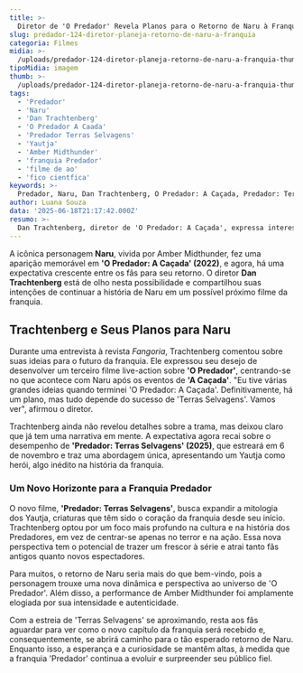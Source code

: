 ```yaml
---
title: >-
  Diretor de 'O Predador' Revela Planos para o Retorno de Naru à Franquia
slug: predador-124-diretor-planeja-retorno-de-naru-a-franquia
categoria: Filmes
midia: >-
  /uploads/predador-124-diretor-planeja-retorno-de-naru-a-franquia-thumb.jpg
tipoMidia: imagem
thumb: >-
  /uploads/predador-124-diretor-planeja-retorno-de-naru-a-franquia-thumb.jpg
tags:
  - 'Predador'
  - 'Naru'
  - 'Dan Trachtenberg'
  - 'O Predador A Caada'
  - 'Predador Terras Selvagens'
  - 'Yautja'
  - 'Amber Midthunder'
  - 'franquia Predador'
  - 'filme de ao'
  - 'fico cientfica'
keywords: >-
  Predador, Naru, Dan Trachtenberg, O Predador: A Caçada, Predador: Terras Selvagens, Yautja, Amber Midthunder, franquia Predador, filme de ação, ficção científica
author: Luana Souza
data: '2025-06-18T21:17:42.000Z'
resumo: >-
  Dan Trachtenberg, diretor de 'O Predador: A Caçada', expressa interesse em trazer Naru de volta em um novo filme da franquia. Planos para um terceiro live-action dependem do sucesso de 'Predador: Terras Selvagens'.
---
```


A icônica personagem **Naru**, vivida por Amber Midthunder, fez uma aparição memorável em **'O Predador: A Caçada' (2022)**, e agora, há uma expectativa crescente entre os fãs para seu retorno. O diretor **Dan Trachtenberg** está de olho nesta possibilidade e compartilhou suas intenções de continuar a história de Naru em um possível próximo filme da franquia.

## Trachtenberg e Seus Planos para Naru

Durante uma entrevista à revista _Fangoria_, Trachtenberg comentou sobre suas ideias para o futuro da franquia. Ele expressou seu desejo de desenvolver um terceiro filme live-action sobre **'O Predador'**, centrando-se no que acontece com Naru após os eventos de **'A Caçada'**. "Eu tive várias grandes ideias quando terminei 'O Predador: A Caçada'. Definitivamente, há um plano, mas tudo depende do sucesso de 'Terras Selvagens'. Vamos ver", afirmou o diretor.

Trachtenberg ainda não revelou detalhes sobre a trama, mas deixou claro que já tem uma narrativa em mente. A expectativa agora recai sobre o desempenho de **'Predador: Terras Selvagens' (2025)**, que estreará em 6 de novembro e traz uma abordagem única, apresentando um Yautja como herói, algo inédito na história da franquia.

### Um Novo Horizonte para a Franquia Predador

O novo filme, **'Predador: Terras Selvagens'**, busca expandir a mitologia dos Yautja, criaturas que têm sido o coração da franquia desde seu início. Trachtenberg optou por um foco mais profundo na cultura e na história dos Predadores, em vez de centrar-se apenas no terror e na ação. Essa nova perspectiva tem o potencial de trazer um frescor à série e atrai tanto fãs antigos quanto novos espectadores.

Para muitos, o retorno de Naru seria mais do que bem-vindo, pois a personagem trouxe uma nova dinâmica e perspectiva ao universo de 'O Predador'. Além disso, a performance de Amber Midthunder foi amplamente elogiada por sua intensidade e autenticidade.

Com a estreia de 'Terras Selvagens' se aproximando, resta aos fãs aguardar para ver como o novo capítulo da franquia será recebido e, consequentemente, se abrirá caminho para o tão esperado retorno de Naru. Enquanto isso, a esperança e a curiosidade se mantêm altas, à medida que a franquia 'Predador' continua a evoluir e surpreender seu público fiel.
